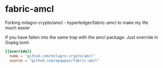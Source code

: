 # fabric-amcl
Forking milagro-crypto/amcl - hyperledger/fabric-amcl to make my life much easier

If you have fallen into the same trap with the amcl package. Just override in Gopkg.toml:

```toml
[[override]]
  name = "github.com/milagro-crypto/amcl"
  source = "github.com/epappas/fabric-amcl"
```
